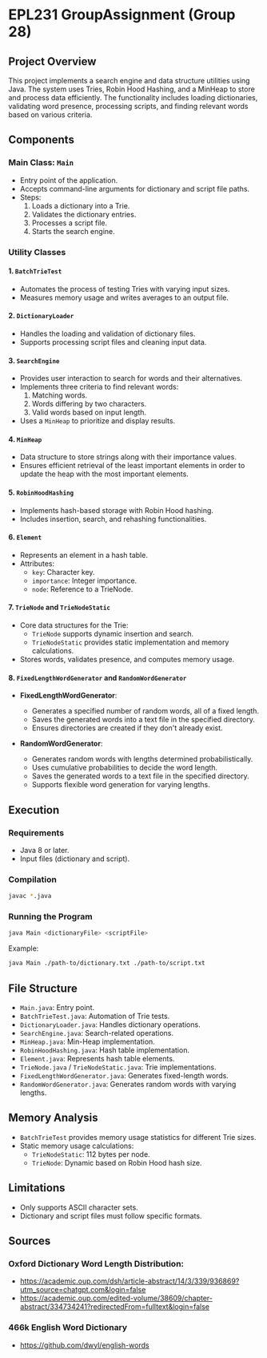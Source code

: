 # EPL231 GroupAssignment (Group 28)

## Project Overview
This project implements a search engine and data structure utilities using Java. The system uses Tries, Robin Hood Hashing, and a MinHeap to store and process data efficiently. The functionality includes loading dictionaries, validating word presence, processing scripts, and finding relevant words based on various criteria.

## Components

### Main Class: `Main`
- Entry point of the application.
- Accepts command-line arguments for dictionary and script file paths.
- Steps:
  1. Loads a dictionary into a Trie.
  2. Validates the dictionary entries.
  3. Processes a script file.
  4. Starts the search engine.

### Utility Classes

#### 1. `BatchTrieTest`
- Automates the process of testing Tries with varying input sizes.
- Measures memory usage and writes averages to an output file.

#### 2. `DictionaryLoader`
- Handles the loading and validation of dictionary files.
- Supports processing script files and cleaning input data.

#### 3. `SearchEngine`
- Provides user interaction to search for words and their alternatives.
- Implements three criteria to find relevant words:
  1. Matching words.
  2. Words differing by two characters.
  3. Valid words based on input length.
- Uses a `MinHeap` to prioritize and display results.

#### 4. `MinHeap`
- Data structure to store strings along with their importance values.
- Ensures efficient retrieval of the least important elements in order to update the heap with the most important elements.

#### 5. `RobinHoodHashing`
- Implements hash-based storage with Robin Hood hashing.
- Includes insertion, search, and rehashing functionalities.

#### 6. `Element`
- Represents an element in a hash table.
- Attributes:
  - `key`: Character key.
  - `importance`: Integer importance.
  - `node`: Reference to a TrieNode.

#### 7. `TrieNode` and `TrieNodeStatic`
- Core data structures for the Trie:
  - `TrieNode` supports dynamic insertion and search.
  - `TrieNodeStatic` provides static implementation and memory calculations.
- Stores words, validates presence, and computes memory usage.

#### 8. `FixedLengthWordGenerator` and `RandomWordGenerator`
- **FixedLengthWordGenerator**:
  - Generates a specified number of random words, all of a fixed length.
  - Saves the generated words into a text file in the specified directory.
  - Ensures directories are created if they don't already exist.

- **RandomWordGenerator**:
  - Generates random words with lengths determined probabilistically.
  - Uses cumulative probabilities to decide the word length.
  - Saves the generated words to a text file in the specified directory.
  - Supports flexible word generation for varying lengths.

## Execution

### Requirements
- Java 8 or later.
- Input files (dictionary and script).

### Compilation
```bash
javac *.java
```

### Running the Program
```bash
java Main <dictionaryFile> <scriptFile>
```
Example:
```bash
java Main ./path-to/dictionary.txt ./path-to/script.txt
```


## File Structure
- `Main.java`: Entry point.
- `BatchTrieTest.java`: Automation of Trie tests.
- `DictionaryLoader.java`: Handles dictionary operations.
- `SearchEngine.java`: Search-related operations.
- `MinHeap.java`: Min-Heap implementation.
- `RobinHoodHashing.java`: Hash table implementation.
- `Element.java`: Represents hash table elements.
- `TrieNode.java` / `TrieNodeStatic.java`: Trie implementations.
- `FixedLengthWordGenerator.java`: Generates fixed-length words.
- `RandomWordGenerator.java`: Generates random words with varying lengths.

## Memory Analysis
- `BatchTrieTest` provides memory usage statistics for different Trie sizes.
- Static memory usage calculations:
  - `TrieNodeStatic`: 112 bytes per node.
  - `TrieNode`: Dynamic based on Robin Hood hash size.

## Limitations
- Only supports ASCII character sets.
- Dictionary and script files must follow specific formats.


## Sources
### Oxford Dictionary Word Length Distribution:
- https://academic.oup.com/dsh/article-abstract/14/3/339/936869?utm_source=chatgpt.com&login=false
- https://academic.oup.com/edited-volume/38609/chapter-abstract/334734241?redirectedFrom=fulltext&login=false
### 466k English Word Dictionary
- https://github.com/dwyl/english-words
